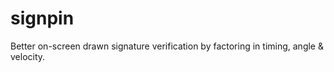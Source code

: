 # signpin
Better on-screen drawn signature verification by factoring in timing, angle &amp; velocity.
